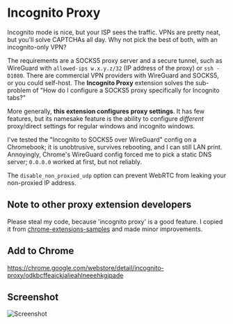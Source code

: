 # Incognito Proxy 

Incognito mode is nice, but your ISP sees the traffic.  VPNs are pretty neat, but you'll solve CAPTCHAs all day.  Why not pick the best of both, with an incognito-only VPN?

The requirements are a SOCKS5 proxy server and a secure tunnel, such as WireGuard with `allowed-ips w.x.y.z/32` (IP address of the proxy) or `ssh -D1080`.  There are commercial VPN providers with WireGuard and SOCKS5, or you could self-host. The **Incognito&nbsp;Proxy** extension solves the sub-problem of "How do I configure a SOCKS5 proxy specifically for Incognito tabs?"

More generally, **this extension configures proxy settings**. It has few features, but its namesake feature is the ability to configure *different* proxy/direct settings for regular windows and incognito windows.

I've tested the "Incognito to SOCKS5 over WireGuard" config on a Chromebook; it is unobtrusive, survives rebooting, and I can still LAN print. Annoyingly, Chrome's WireGuard config forced me to pick a static DNS server; `0.0.0.0` worked at first, but not reliably.

The `disable_non_proxied_udp` option can prevent WebRTC from leaking your non-proxied IP address.

## Note to other proxy extension developers

Please steal my code, because 'incognito proxy' is a good feature. I copied it from [chrome-extensions-samples](https://github.com/GoogleChrome/chrome-extensions-samples/tree/475b4b6bf1a376e0cb0de715652a46a458b5fe72/mv2-archive/extensions/proxy_configuration) and made minor improvements.

## Add to Chrome

https://chrome.google.com/webstore/detail/incognito-proxy/odkbcffeaickjalieahlneeehkgjpade

## Screenshot

![Screenshot](misc/screenshot1.png)
